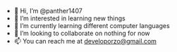 - 👋 Hi, I’m @panther1407
- 👀 I’m interested in learning new things 
- 🌱 I’m currently learning different computer languages
- 💞️ I’m looking to collaborate on nothing for now 
- 📫 You can reach me at developorzo@gmail.com

<!---
panther1407/panther1407 is a ✨ special ✨ repository because its `README.md` (this file) appears on your GitHub profile.
You can click the Preview link to take a look at your changes.
--->
